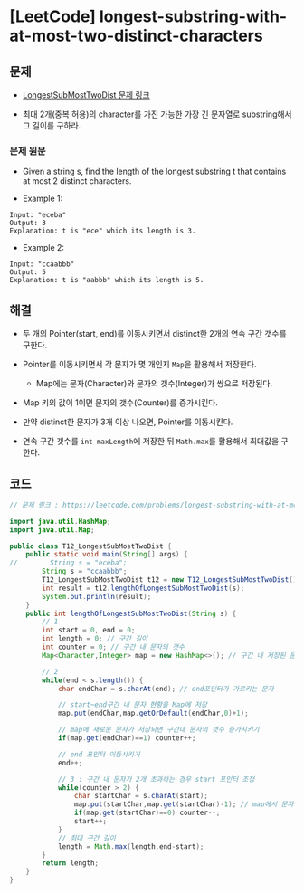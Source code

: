 # [LeetCode] longest-substring-with-at-most-two-distinct-characters

## 문제

- [LongestSubMostTwoDist 문제 링크](https://leetcode.com/problems/longest-substring-with-at-most-two-distinct-characters/)

- 최대 2개(중복 허용)의 character를 가진 가능한 가장 긴 문자열로 substring해서 그 길이를 구하라.

### 문제 원문
- Given a string s, find the length of the longest substring t  that contains at most 2 distinct characters.

- Example 1:

```
Input: "eceba"
Output: 3
Explanation: t is "ece" which its length is 3.
```

- Example 2:

```
Input: "ccaabbb"
Output: 5
Explanation: t is "aabbb" which its length is 5.
```


## 해결

- 두 개의 Pointer(start, end)를 이동시키면서 distinct한 2개의 연속 구간 갯수를 구한다.

- Pointer를 이동시키면서 각 문자가 몇 개인지 `Map`을 활용해서 저장한다.
  - Map에는 문자(Character)와 문자의 갯수(Integer)가 쌍으로 저장된다. 

- Map 키의 값이 1이면 문자의 갯수(Counter)를 증가시킨다.

- 만약 distinct한 문자가 3개 이상 나오면, Pointer를 이동시킨다.

- 연속 구간 갯수를 `int maxLength`에 저장한 뒤 `Math.max`를 활용해서 최대값을 구한다.

## 코드

```java
// 문제 링크 : https://leetcode.com/problems/longest-substring-with-at-most-two-distinct-characters/

import java.util.HashMap;
import java.util.Map;

public class T12_LongestSubMostTwoDist {
    public static void main(String[] args) {
//        String s = "eceba";
        String s = "ccaabbb";
        T12_LongestSubMostTwoDist t12 = new T12_LongestSubMostTwoDist();
        int result = t12.lengthOfLongestSubMostTwoDist(s);
        System.out.println(result);
    }
    public int lengthOfLongestSubMostTwoDist(String s) {
        // 1
        int start = 0, end = 0;
        int length = 0; // 구간 길이
        int counter = 0; // 구간 내 문자의 갯수
        Map<Character,Integer> map = new HashMap<>(); // 구간 내 저장된 문자

        // 2
        while(end < s.length()) {
            char endChar = s.charAt(end); // end포인터가 가르키는 문자

            // start~end구간 내 문자 현황을 Map에 저장
            map.put(endChar,map.getOrDefault(endChar,0)+1);

            // map에 새로운 문자가 저장되면 구간내 문자의 갯수 증가시키기
            if(map.get(endChar)==1) counter++;

            // end 포인터 이동시키기
            end++;

            // 3 : 구간 내 문자가 2개 초과하는 경우 start 포인터 조정
            while(counter > 2) {
                char startChar = s.charAt(start);
                map.put(startChar,map.get(startChar)-1); // map에서 문자 하나 빼기
                if(map.get(startChar)==0) counter--;
                start++;
            }
            // 최대 구간 길이
            length = Math.max(length,end-start);
        }
        return length;
    }
}
```
